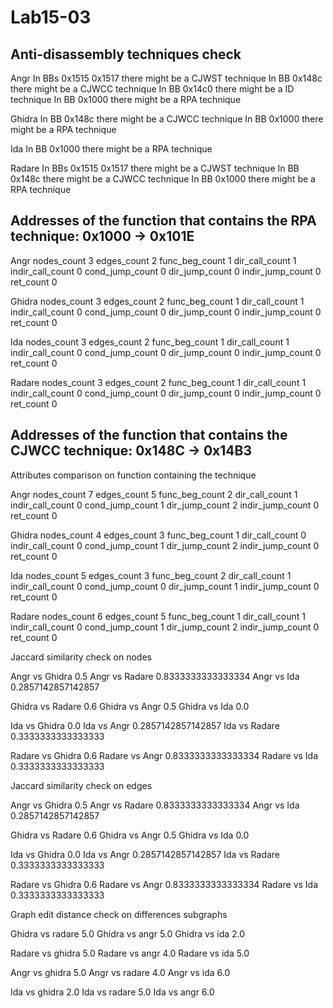 # Lab15-03

## Anti-disassembly techniques check


Angr
In BBs 0x1515 0x1517 there might be a CJWST technique
In BB 0x148c there might be a CJWCC technique
In BB 0x14c0 there might be a ID technique
In BB 0x1000 there might be a RPA technique


Ghidra
In BB 0x148c there might be a CJWCC technique
In BB 0x1000 there might be a RPA technique


Ida
In BB 0x1000 there might be a RPA technique


Radare
In BBs 0x1515 0x1517 there might be a CJWST technique
In BB 0x148c there might be a CJWCC technique
In BB 0x1000 there might be a RPA technique


## Addresses of the function that contains the RPA technique: 0x1000 -> 0x101E


Angr
nodes_count 3
edges_count 2
func_beg_count 1
dir_call_count 1
indir_call_count 0
cond_jump_count 0
dir_jump_count 0
indir_jump_count 0
ret_count 0

Ghidra
nodes_count 3
edges_count 2
func_beg_count 1
dir_call_count 1
indir_call_count 0
cond_jump_count 0
dir_jump_count 0
indir_jump_count 0
ret_count 0

Ida
nodes_count 3
edges_count 2
func_beg_count 1
dir_call_count 1
indir_call_count 0
cond_jump_count 0
dir_jump_count 0
indir_jump_count 0
ret_count 0

Radare
nodes_count 3
edges_count 2
func_beg_count 1
dir_call_count 1
indir_call_count 0
cond_jump_count 0
dir_jump_count 0
indir_jump_count 0
ret_count 0


## Addresses of the function that contains the CJWCC technique: 0x148C -> 0x14B3

Attributes comparison on function containing the technique


Angr
nodes_count 7
edges_count 5
func_beg_count 2
dir_call_count 1
indir_call_count 0
cond_jump_count 1
dir_jump_count 2
indir_jump_count 0
ret_count 0

Ghidra
nodes_count 4
edges_count 3
func_beg_count 1
dir_call_count 0
indir_call_count 0
cond_jump_count 1
dir_jump_count 2
indir_jump_count 0
ret_count 0

Ida
nodes_count 5
edges_count 3
func_beg_count 2
dir_call_count 1
indir_call_count 0
cond_jump_count 0
dir_jump_count 1
indir_jump_count 0
ret_count 0

Radare
nodes_count 6
edges_count 5
func_beg_count 1
dir_call_count 1
indir_call_count 0
cond_jump_count 1
dir_jump_count 2
indir_jump_count 0
ret_count 0

Jaccard similarity check on nodes


Angr vs Ghidra 0.5
Angr vs Radare 0.8333333333333334
Angr vs Ida 0.2857142857142857


Ghidra vs Radare 0.6
Ghidra vs Angr 0.5
Ghidra vs Ida 0.0


Ida vs Ghidra 0.0
Ida vs Angr 0.2857142857142857
Ida vs Radare 0.3333333333333333


Radare vs Ghidra 0.6
Radare vs Angr 0.8333333333333334
Radare vs Ida 0.3333333333333333


Jaccard similarity check on edges


Angr vs Ghidra 0.5
Angr vs Radare 0.8333333333333334
Angr vs Ida 0.2857142857142857


Ghidra vs Radare 0.6
Ghidra vs Angr 0.5
Ghidra vs Ida 0.0


Ida vs Ghidra 0.0
Ida vs Angr 0.2857142857142857
Ida vs Radare 0.3333333333333333


Radare vs Ghidra 0.6
Radare vs Angr 0.8333333333333334
Radare vs Ida 0.3333333333333333


Graph edit distance check on differences subgraphs


Ghidra vs radare 5.0
Ghidra vs angr 5.0
Ghidra vs ida 2.0


Radare vs ghidra 5.0
Radare vs angr 4.0
Radare vs ida 5.0


Angr vs ghidra 5.0
Angr vs radare 4.0
Angr vs ida 6.0


Ida vs ghidra 2.0
Ida vs radare 5.0
Ida vs angr 6.0
